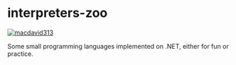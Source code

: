 # interpreters-zoo
[![macdavid313](https://circleci.com/gh/macdavid313/languages-zoo.svg?style=svg)](https://app.circleci.com/pipelines/github/macdavid313/languages-zoo)

Some small programming languages implemented on .NET, either for fun or practice.